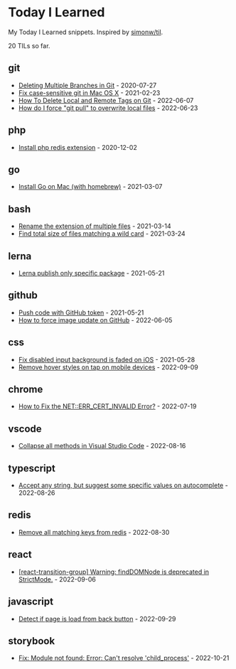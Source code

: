 # Today I Learned

My Today I Learned snippets. Inspired by [simonw/til](https://github.com/simonw/til).

<!-- count starts -->20<!-- count ends --> TILs so far.

<!-- index starts -->
## git

* [Deleting Multiple Branches in Git](https://github.com/sinchang/til/blob/master/git/deleteing-multiple-branches.md) - 2020-07-27
* [Fix case-sensitive git in Mac OS X](https://github.com/sinchang/til/blob/master/git/case-sensitive-git-in-macos.md) - 2021-02-23
* [How To Delete Local and Remote Tags on Git](https://github.com/sinchang/til/blob/master/git/delete-local-and-remote-tags.md) - 2022-06-07
* [How do I force "git pull" to overwrite local files](https://github.com/sinchang/til/blob/master/git/pull-branch-force.md) - 2022-06-23

## php

* [Install php redis extension](https://github.com/sinchang/til/blob/master/php/install-php-redis-extension.md) - 2020-12-02

## go

* [Install Go on Mac (with homebrew)](https://github.com/sinchang/til/blob/master/go/install-go-on-mac.md) - 2021-03-07

## bash

* [Rename the extension of multiple files](https://github.com/sinchang/til/blob/master/bash/rename-the-extension-of-multiple-files.md) - 2021-03-14
* [Find total size of files matching a wild card](https://github.com/sinchang/til/blob/master/bash/find-total-size-of-files-matching-a-wild-card.md) - 2021-03-24

## lerna

* [Lerna publish only specific package](https://github.com/sinchang/til/blob/master/lerna/lerna-publish-only-specific-package.md) - 2021-05-21

## github

* [Push code with GitHub token](https://github.com/sinchang/til/blob/master/github/push-with-token.md) - 2021-05-21
* [How to force image update on GitHub](https://github.com/sinchang/til/blob/master/github/remove-image-cache.md) - 2022-06-05

## css

* [Fix disabled input background is faded on iOS](https://github.com/sinchang/til/blob/master/css/disabled-input-bg-issue.md) - 2021-05-28
* [Remove hover styles on tap on mobile devices](https://github.com/sinchang/til/blob/master/css/remove-hover-style-on-tap-on-mobile-device.md) - 2022-09-09

## chrome

* [How to Fix the NET::ERR_CERT_INVALID Error?](https://github.com/sinchang/til/blob/master/chrome/cert-invalid-error.md) - 2022-07-19

## vscode

* [Collapse all methods in Visual Studio Code](https://github.com/sinchang/til/blob/master/vscode/collapse-all-methods.md) - 2022-08-16

## typescript

* [Accept any string, but suggest some specific values on autocomplete](https://github.com/sinchang/til/blob/master/typescript/string-with-auto-complete.md) - 2022-08-26

## redis

* [Remove all matching keys from redis](https://github.com/sinchang/til/blob/master/redis/remove-all-matching-keys.md) - 2022-08-30

## react

* [[react-transition-group] Warning: findDOMNode is deprecated in StrictMode.](https://github.com/sinchang/til/blob/master/react/findDOMNode-warning.md) - 2022-09-06

## javascript

* [Detect if page is load from back button](https://github.com/sinchang/til/blob/master/javascript/detect-if-page-is-load-from-back-button.md) - 2022-09-29

## storybook

* [Fix: Module not found: Error: Can't resolve 'child_process'](https://github.com/sinchang/til/blob/master/storybook/fix-storybook-node-module-not-found.md) - 2022-10-21
<!-- index ends -->
